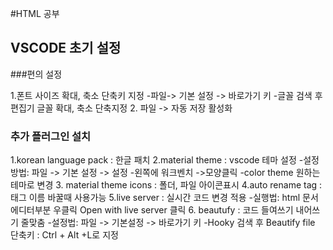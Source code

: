 #HTML 공부

## VSCODE 초기 설정

###편의 설정

1.폰트 사이즈 확대, 축소 단축키 지정
-파일-> 기본 설정 -> 바로가기 키
-글꼴 검색 후 편집기 글꼴 확대, 축소  단축지정
2. 파일 -> 자동 저장 활성화

### 추가 플러그인 설치

1.korean language pack : 한글 패치
2.material theme : vscode 테마 설정
-설정방법: 파일 -> 기본 설정 -> 설정
-왼쪽에 워크벤치 ->모양클릭
-color theme 원하는 테마로 변경
3. material theme icons : 폴더, 파일 아이콘표시
4.auto rename tag : 태그 이름 바꿀때 사용가능
5.live server : 실시간 코드 변경 적용
-실행법: html 문서 에디터부분 우클릭 Open with live server
클릭
6. beautufy : 코드 들여쓰기 내어쓰기 줄맞춤
-설정법: 파일 -> 기본설정 -> 바로가기 키
-Hooky 검색 후 Beautify file 단축키 : Ctrl + Alt +L로 지정